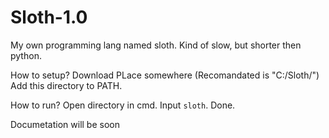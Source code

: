 # Sloth-1.0
My own programming lang named sloth. Kind of slow, but shorter then python.

How to setup?
Download
PLace somewhere (Recomandated is "C:/Sloth/")
Add this directory to PATH.

How to run?
Open directory in cmd.
Input `sloth`.
Done.

Documetation will be soon
